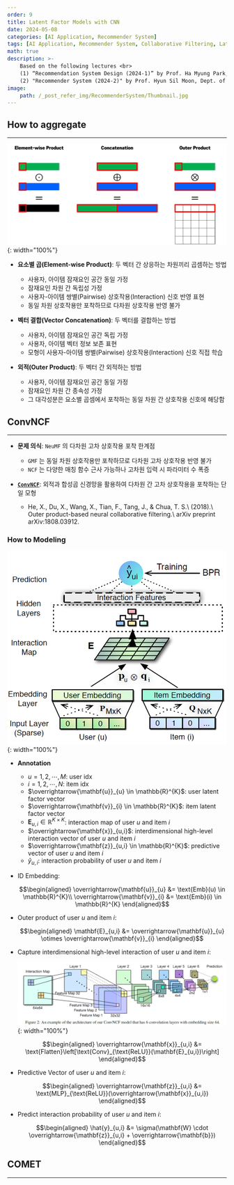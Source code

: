 ```yaml
---
order: 9
title: Latent Factor Models with CNN
date: 2024-05-08
categories: [AI Application, Recommender System]
tags: [AI Application, Recommender System, Collaborative Filtering, Latent Factor Model, MLP, CNN]
math: true
description: >-
    Based on the following lectures <br>
    (1) “Recommendation System Design (2024-1)” by Prof. Ha Myung Park, Dept. of Artificial Intelligence. College of SW, Kookmin Univ. <br>
    (2) "Recommender System (2024-2)" by Prof. Hyun Sil Moon, Dept. of Data Science, The Grad. School, Kookmin Univ.
image:
    path: /_post_refer_img/RecommenderSystem/Thumbnail.jpg
---
```


## How to aggregate
-----

![01](/_post_refer_img/RecommenderSystem/09-01.png){: width="100%"}

- **요소별 곱(Element-wise Product)**: 두 벡터 간 상응하는 차원끼리 곱셈하는 방법
    - 사용자, 아이템 잠재요인 공간 동일 가정
    - 잠재요인 차원 간 독립성 가정
    - 사용자-아이템 쌍별(Pairwise) 상호작용(Interaction) 신호 반영 표현
    - 동일 차원 상호작용만 포착하므로 다차원 상호작용 반영 불가

- **벡터 결합(Vector Concatenation)**: 두 벡터를 결합하는 방법
    - 사용자, 아이템 잠재요인 공간 독립 가정
    - 사용자, 아이템 벡터 정보 보존 표현
    - 모형이 사용자-아이템 쌍별(Pairwise) 상호작용(Interaction) 신호 직접 학습

- **외적(Outer Product)**: 두 벡터 간 외적하는 방법
    - 사용자, 아이템 잠재요인 공간 동일 가정
    - 잠재요인 차원 간 종속성 가정
    - 그 대각성분은 요소별 곱셈에서 포착하는 동일 차원 간 상호작용 신호에 해당함

## ConvNCF
-----

- **문제 의식**: `NeuMF` 의 다차원 고차 상호작용 포착 한계점
    - `GMF` 는 동일 차원 상호작용만 포착하므로 다차원 고차 상호작용 반영 불가
    - `NCF` 는 다양한 매칭 함수 근사 가능하나 고차원 입력 시 파라미터 수 폭증

- [**`ConvNCF`**](https://doi.org/10.48550/arXiv.1808.03912): 외적과 합성곱 신경망을 활용하여 다차원 간 고차 상호작용을 포착하는 단일 모형
    - He, X., Du, X., Wang, X., Tian, F., Tang, J., & Chua, T. S.\\
    (2018).\\
    Outer product-based neural collaborative filtering.\\
    arXiv preprint arXiv:1808.03912.

### How to Modeling

![02](/_post_refer_img/RecommenderSystem/09-02.png){: width="100%"}

- **Annotation**
    - $u=1,2,\cdots,M$: user idx
    - $i=1,2,\cdots,N$: item idx
    - $\overrightarrow{\mathbf{u}}_{u} \in \mathbb{R}^{K}$: user latent factor vector
    - $\overrightarrow{\mathbf{v}}_{i} \in \mathbb{R}^{K}$: item latent factor vector
    - $\mathbf{E}_{u,i} \in \mathbb{R}^{K \times K}$: interaction map of user $u$ and item $i$
    - $\overrightarrow{\mathbf{x}}_{u,i}$: interdimensional high-level interaction vector of user $u$ and item $i$
    - $\overrightarrow{\mathbf{z}}_{u,i} \in \mathbb{R}^{K}$: predictive vector of user $u$ and item $i$
    - $\hat{y}_{u,i}$: interaction probability of user $u$ and item $i$

- ID Embedding:

    $$\begin{aligned}
    \overrightarrow{\mathbf{u}}_{u}
    &= \text{Emb}(u) \in \mathbb{R}^{K}\\
    \overrightarrow{\mathbf{v}}_{i}
    &= \text{Emb}(i) \in \mathbb{R}^{K}
    \end{aligned}$$

- Outer product of user $u$ and item $i$:

    $$\begin{aligned}
    \mathbf{E}_{u,i}
    &= \overrightarrow{\mathbf{u}}_{u} \otimes \overrightarrow{\mathbf{v}}_{i}
    \end{aligned}$$

- Capture interdimensional high-level interaction of user $u$ and item $i$: 

    ![03](/_post_refer_img/RecommenderSystem/09-03.png){: width="100%"}

    $$\begin{aligned}
    \overrightarrow{\mathbf{x}}_{u,i}
    &= \text{Flatten}\left[\text{Conv}_{\text{ReLU}}(\mathbf{E}_{u,i})\right]
    \end{aligned}$$

- Predictive Vector of user $u$ and item $i$:

    $$\begin{aligned}
    \overrightarrow{\mathbf{z}}_{u,i}
    &= \text{MLP}_{\text{ReLU}}(\overrightarrow{\mathbf{x}}_{u,i})
    \end{aligned}$$

- Predict interaction probability of user $u$ and item $i$:

    $$\begin{aligned}
    \hat{y}_{u,i}
    &= \sigma(\mathbf{W} \cdot \overrightarrow{\mathbf{z}}_{u,i} + \overrightarrow{\mathbf{b}})
    \end{aligned}$$

## COMET
-----
